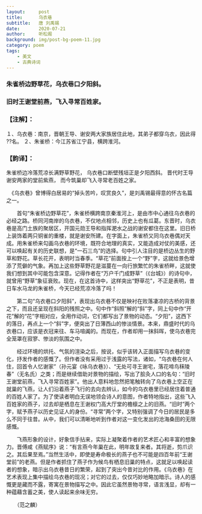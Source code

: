 ```yaml
---
layout:     post
title:      乌衣巷
subtitle:   唐 刘禹锡
date:       2020-07-21
author:     听松阁
background: img/post-bg-poem-11.jpg
category: poem
tags:
    - 美文
    - 古典诗词
---
```



### 朱雀桥边野草花，乌衣巷口夕阳斜。
### 旧时王谢堂前燕，飞入寻常百姓家。



### 【注解】：
１、乌衣巷：南京，晋朝王导、谢安两大家族居住此地，其弟子都穿乌衣，因此得
??名。
２、朱雀桥：今江苏省江宁县，横跨淮河。

### 【韵译】：
朱雀桥边冷落荒凉长满野草野花，
乌衣巷口断壁残垣正是夕阳西斜。
晋代时王导谢安两家的堂前紫燕，
而今筑巢却飞入寻常老百姓之家。


　《乌衣巷》曾博得白居易的“掉头苦吟，叹赏良久”，是刘禹锡最得意的怀古名篇之一。

　　首句“朱雀桥边野草花”，朱雀桥横跨南京秦淮河上，是由市中心通往乌衣巷的必经之路。桥同河南岸的乌衣巷，不仅地点相邻，历史上也有瓜葛。东晋时，乌衣巷是高门土族的聚居区，开国元勋王导和指挥淝水之战的谢安都住在这里。旧日桥上装饰着两只铜雀的重楼，就是谢安所建。在字面上，朱雀桥又同乌衣巷偶对天成。用朱雀桥来勾画乌衣巷的环境，既符合地理的真实，又能造成对仗的美感，还可以唤起有关的历史联想，是“一石三鸟”的选择。句中引人注目的是桥边丛生的野草和野花。草长花开，表明时当春季。“草花”前面按上一个“野”字，这就给景色增添了荒僻的气象。再加上这些野草野花是滋蔓在一向行旅繁忙的朱雀桥畔，这就使我们想到其中可能包含深意。记得作者在“万户千门成野草”（《台城》）的诗句中，就曾用“野草”象征衰败。现在，在这首诗中，这样突出“野草花”，不正是表明，昔日车水马龙的朱雀桥，今天已经荒凉冷落了吗！

　　第二句“乌衣巷口夕阳斜”，表现出乌衣巷不仅是映衬在败落凄凉的古桥的背景之下，而且还呈现在斜阳的残照之中。句中作“斜照”解的“斜”字，同上句中作“开花”解的“花”字相对应，全用作动词，它们都写出了景物的动态。“夕阳”，这西下的落日，再点上一个“斜”字，便突出了日薄西山的惨淡情景。本来，鼎盛时代的乌衣巷口，应该是衣冠来往、车马喧阗的。而现在，作者却用一抹斜晖，使乌衣巷完全笼罩在寂寥、惨淡的氛围之中。

　　经过环境的烘托、气氛的渲染之后，按说，似乎该转入正面描写乌衣巷的变化，抒发作者的感慨了。但作者没有采用过于浅露的写法，诸如，“乌衣巷在何人住，回首令人忆谢家”（孙元宴《咏乌衣巷》）、“无处可寻王谢宅，落花啼鸟秣陵春”（无名氏）之类；而是继续借助对景物的描绘，写出了脍灸人口的名句：“旧时王谢堂前燕，飞入寻常百姓家”。他出人意料地忽然把笔触转向了乌衣巷上空正在就巢的飞燕，让人们沿着燕子飞行的去向去辨认，如今的乌衣巷里已经居住着普通的百姓人家了。为了使读者明白无误地领会诗人的意图，作者特地指出，这些飞入百姓家的燕子，过去却是栖息在王谢权门高大厅堂的檐檩之上的旧燕。“旧时”两个字，赋予燕子以历史见证人的身份。“寻常”两个字，又特别强调了今日的居民是多么不同于往昔。从中，我们可以清晰地听到作者对这一变化发出的沧海桑田的无限感慨。

　　飞燕形象的设计，好象信手拈来，实际上凝聚着作者的艺术匠心和丰富的想象力。晋傅咸《燕赋序》说：“有言燕今年巢在此，明年故复来者。其将逝，剪爪识之。其后果至焉。”当然生活中，即使是寿命极长的燕子也不可能是四百年前“王谢堂前”的老燕。但是作者抓住了燕子作为候鸟有栖息旧巢的特点，这就足以唤起读者的想象，暗示出乌衣巷昔日的繁荣，起到了突出今昔对比的作用。《乌衣巷》在艺术表现上集中描绘乌衣巷的现况；对它的过去，仅仅巧妙地略加暗示。诗人的感慨更是藏而不露，寄寓在景物描写之中。因此它虽然景物寻常，语言浅显，却有一种蕴藉含蓄之美，使人读起来余味无穷。

　　（范之麟）
